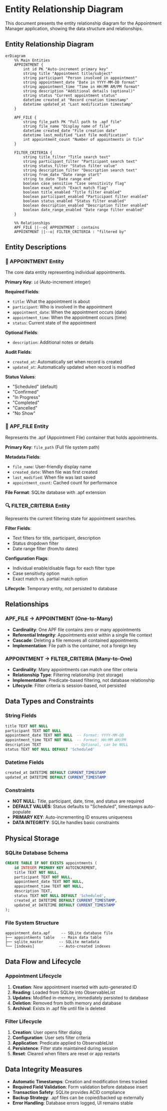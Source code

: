 # Entity Relationship Diagram

This document presents the entity relationship diagram for the Appointment Manager application, showing the data structure and relationships.

## Entity Relationship Diagram

```mermaid
erDiagram
    %% Main Entities
    APPOINTMENT {
        int id PK "Auto-increment primary key"
        string title "Appointment title/subject"
        string participant "Person involved in appointment"
        string appointment_date "Date in YYYY-MM-DD format"
        string appointment_time "Time in HH:MM AM/PM format"
        string description "Additional details (optional)"
        string status "Current appointment status"
        datetime created_at "Record creation timestamp"
        datetime updated_at "Last modification timestamp"
    }
    
    APF_FILE {
        string file_path PK "Full path to .apf file"
        string file_name "Display name of file"
        datetime created_date "File creation date"
        datetime last_modified "Last file modification"
        int appointment_count "Number of appointments in file"
    }
    
    FILTER_CRITERIA {
        string title_filter "Title search text"
        string participant_filter "Participant search text"
        string status_filter "Status filter value"
        string description_filter "Description search text"
        string from_date "Date range start"
        string to_date "Date range end"
        boolean case_sensitive "Case sensitivity flag"
        boolean exact_match "Exact match flag"
        boolean title_enabled "Title filter enabled"
        boolean participant_enabled "Participant filter enabled"
        boolean status_enabled "Status filter enabled"
        boolean description_enabled "Description filter enabled"
        boolean date_range_enabled "Date range filter enabled"
    }
    
    %% Relationships
    APF_FILE ||--o{ APPOINTMENT : contains
    APPOINTMENT ||--o| FILTER_CRITERIA : "filtered by"
```

## Entity Descriptions

### 📅 APPOINTMENT Entity
The core data entity representing individual appointments.

**Primary Key**: `id` (Auto-increment integer)

**Required Fields**:
- `title`: What the appointment is about
- `participant`: Who is involved in the appointment
- `appointment_date`: When the appointment occurs (date)
- `appointment_time`: When the appointment occurs (time)
- `status`: Current state of the appointment

**Optional Fields**:
- `description`: Additional notes or details

**Audit Fields**:
- `created_at`: Automatically set when record is created
- `updated_at`: Automatically updated when record is modified

**Status Values**:
- "Scheduled" (default)
- "Confirmed"
- "In Progress"
- "Completed"
- "Cancelled"
- "No Show"

### 📁 APF_FILE Entity
Represents the .apf (Appointment File) container that holds appointments.

**Primary Key**: `file_path` (Full file system path)

**Metadata Fields**:
- `file_name`: User-friendly display name
- `created_date`: When file was first created
- `last_modified`: When file was last saved
- `appointment_count`: Cached count for performance

**File Format**: SQLite database with .apf extension

### 🔍 FILTER_CRITERIA Entity
Represents the current filtering state for appointment searches.

**Filter Fields**:
- Text filters for title, participant, description
- Status dropdown filter
- Date range filter (from/to dates)

**Configuration Flags**:
- Individual enable/disable flags for each filter type
- Case sensitivity option
- Exact match vs. partial match option

**Lifecycle**: Temporary entity, not persisted to database

## Relationships

### APF_FILE → APPOINTMENT (One-to-Many)
- **Cardinality**: One APF file contains zero or many appointments
- **Referential Integrity**: Appointments exist within a single file context
- **Cascade**: Deleting a file removes all contained appointments
- **Implementation**: File path is the container, not a foreign key

### APPOINTMENT → FILTER_CRITERIA (Many-to-One)
- **Cardinality**: Many appointments can match one filter criteria
- **Relationship Type**: Filtering relationship (not storage)
- **Implementation**: Predicate-based filtering, not database relationship
- **Lifecycle**: Filter criteria is session-based, not persisted

## Data Types and Constraints

### String Fields
```sql
title TEXT NOT NULL
participant TEXT NOT NULL  
appointment_date TEXT NOT NULL  -- Format: YYYY-MM-DD
appointment_time TEXT NOT NULL  -- Format: HH:MM AM/PM
description TEXT               -- Optional, can be NULL
status TEXT NOT NULL DEFAULT 'Scheduled'
```

### Datetime Fields
```sql
created_at DATETIME DEFAULT CURRENT_TIMESTAMP
updated_at DATETIME DEFAULT CURRENT_TIMESTAMP
```

### Constraints
- **NOT NULL**: Title, participant, date, time, and status are required
- **DEFAULT VALUES**: Status defaults to "Scheduled", timestamps auto-populate
- **PRIMARY KEY**: Auto-incrementing ID ensures uniqueness
- **DATA INTEGRITY**: SQLite handles basic constraints

## Physical Storage

### SQLite Database Schema
```sql
CREATE TABLE IF NOT EXISTS appointments (
    id INTEGER PRIMARY KEY AUTOINCREMENT,
    title TEXT NOT NULL,
    participant TEXT NOT NULL,
    appointment_date TEXT NOT NULL,
    appointment_time TEXT NOT NULL,
    description TEXT,
    status TEXT NOT NULL DEFAULT 'Scheduled',
    created_at DATETIME DEFAULT CURRENT_TIMESTAMP,
    updated_at DATETIME DEFAULT CURRENT_TIMESTAMP
);
```

### File System Structure
```
appointment_data.apf     -- SQLite database file
├── appointments table   -- Main data table
├── sqlite_master       -- SQLite metadata
└── [indexes]           -- Auto-created indexes
```

## Data Flow and Lifecycle

### Appointment Lifecycle
1. **Creation**: New appointment inserted with auto-generated ID
2. **Reading**: Loaded from SQLite into ObservableList
3. **Updates**: Modified in-memory, immediately persisted to database
4. **Deletion**: Removed from both memory and database
5. **Archival**: Exists in .apf file until file is deleted

### Filter Lifecycle
1. **Creation**: User opens filter dialog
2. **Configuration**: User sets filter criteria
3. **Application**: Predicate applied to ObservableList
4. **Persistence**: Filter state maintained during session
5. **Reset**: Cleared when filters are reset or app restarts

## Data Integrity Measures

- **Automatic Timestamps**: Creation and modification times tracked
- **Required Field Validation**: Form validation before database insert
- **Transaction Safety**: SQLite provides ACID compliance
- **Backup Strategy**: .apf files can be copied/backed up externally
- **Error Handling**: Database errors logged, UI remains stable
